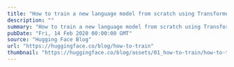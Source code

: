 ```yaml
---
title: "How to train a new language model from scratch using Transformers and Tokenizers"
description: ""
summary: "How to train a new language model from scratch using Transformers and Tokenizers Over the past few m..."
pubDate: "Fri, 14 Feb 2020 00:00:00 GMT"
source: "Hugging Face Blog"
url: "https://huggingface.co/blog/how-to-train"
thumbnail: "https://huggingface.co/blog/assets/01_how-to-train/how-to-train_blogpost.png"
---
```



